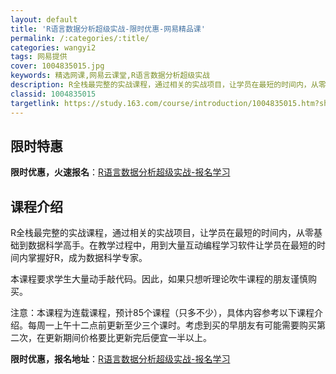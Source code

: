 ```yaml
---
layout: default
title: 'R语言数据分析超级实战-限时优惠-网易精品课'
permalink: /:categories/:title/
categories: wangyi2
tags: 网易提供
cover: 1004835015.jpg
keywords: 精选网课,网易云课堂,R语言数据分析超级实战
description: R全栈最完整的实战课程，通过相关的实战项目，让学员在最短的时间内，从零基础到数据科学高手。在教学过程中，用到大量互动编程
classid: 1004835015
targetlink: https://study.163.com/course/introduction/1004835015.htm?share=1&shareId=1025206652&utm_campaign=share&utm_medium=iphoneShare&utm_source=&utm_u=1025206652
---
```


## 限时特惠

**限时优惠，火速报名**：[R语言数据分析超级实战-报名学习](https://study.163.com/course/introduction/1004835015.htm?share=1&shareId=1025206652&utm_campaign=share&utm_medium=iphoneShare&utm_source=&utm_u=1025206652)

## 课程介绍

R全栈最完整的实战课程，通过相关的实战项目，让学员在最短的时间内，从零基础到数据科学高手。在教学过程中，用到大量互动编程学习软件让学员在最短的时间内掌握好R，成为数据科学专家。

本课程要求学生大量动手敲代码。因此，如果只想听理论吹牛课程的朋友谨慎购买。

注意：本课程为连载课程，预计85个课程（只多不少），具体内容参考以下课程介绍。每周一上午十二点前更新至少三个课时。考虑到买的早朋友有可能需要购买第二次，在更新期间价格要比更新完后便宜一半以上。

**限时优惠，报名地址**：[R语言数据分析超级实战-报名学习](https://study.163.com/course/introduction/1004835015.htm?share=1&shareId=1025206652&utm_campaign=share&utm_medium=iphoneShare&utm_source=&utm_u=1025206652)

